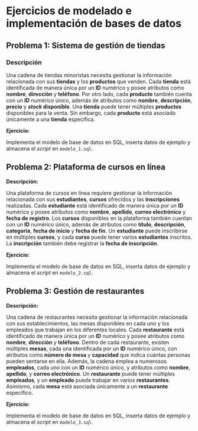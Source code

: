 # Ejercicios de modelado e implementación de bases de datos

## Problema 1: Sistema de gestión de tiendas

### Descripción

Una cadena de tiendas minoristas necesita gestionar la información relacionada con sus **tiendas** y los **productos** que venden. Cada **tienda** está identificada de manera única por un **ID** numérico y posee atributos como **nombre**, **dirección** y **teléfono**. Por otro lado, cada **producto** también cuenta con un **ID** numérico único, además de atributos como **nombre**, **descripción**, **precio** y **_stock_ disponible**. Una **tienda** puede tener múltiples **productos** disponibles para la venta. Sin embargo, cada **producto** está asociado únicamente a una **tienda** específica.

**Ejercicio:**

Implementa el modelo de base de datos en SQL, inserta datos de ejemplo y almacena el _script_ en `modelo_1.sql`.

## Problema 2: Plataforma de cursos en línea

**Descripción:**

Una plataforma de cursos en línea requiere gestionar la información relacionada con sus **estudiantes**, **cursos** ofrecidos y las **inscripciones** realizadas. Cada **estudiante** está identificado de manera única por un **ID** numérico y posee atributos como **nombre**, **apellido**, **correo electrónico** y **fecha de registro**. Los **cursos** disponibles en la plataforma también cuentan con un **ID** numérico único, además de atributos como **título**, **descripción**, **categoría**, **fecha de inicio** y **fecha de fin**. Un **estudiante** puede inscribirse en múltiples **cursos**, y cada **curso** puede tener varios **estudiantes** inscritos. La **inscripción** también debe registrar la **fecha de inscripción**.

**Ejercicio:**

Implementa el modelo de base de datos en SQL, inserta datos de ejemplo y almacena el _script_ en `modelo_2.sql`.

## Problema 3: Gestión de restaurantes

**Descripción:**

Una cadena de restaurantes necesita gestionar la información relacionada con sus establecimientos, las mesas disponibles en cada uno y los empleados que trabajan en los diferentes locales. Cada **restaurante** está identificado de manera única por un **ID** numérico y posee atributos como **nombre**, **dirección** y **teléfono**. Dentro de cada restaurante, existen múltiples **mesas**, cada una identificada por un **ID** numérico único, con atributos como **número de mesa** y **capacidad** que indica cuántas personas pueden sentarse en ella. Además, la cadena emplea a numerosos **empleados**, cada uno con un **ID** numérico único, y atributos como **nombre**, **apellido**, y **correo electrónico**. Un **restaurante** puede tener múltiples **empleados**, y un **empleado** puede trabajar en varios **restaurantes**. Asimismo, cada **mesa** está asociada únicamente a un **restaurante** específico.

**Ejercicio:**

Implementa el modelo de base de datos en SQL, inserta datos de ejemplo y almacena el _script_ en `modelo_3.sql`.
